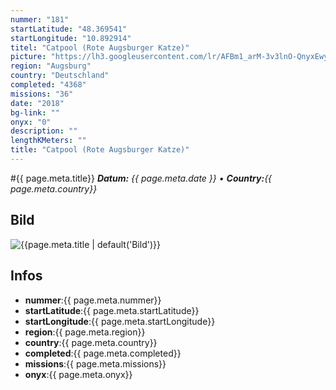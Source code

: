```yaml
---
nummer: "181"
startLatitude: "48.369541"
startLongitude: "10.892914"
titel: "Catpool (Rote Augsburger Katze)"
picture: "https://lh3.googleusercontent.com/lr/AFBm1_arM-3v3lnO-QnyxEwy--4tx2Ir0b_IO-bvTL8rMcoVg0yJMeE8NC31iQRJQ7JvNynZtL13cgtMR7j_-4CZRYNmx_EiB60h0mWvP03vy-rbGafRQAY9cUFKnNtMgJMMvCoUYtCuKysXDRMJQN8VJYOLdL45BcdmOSRpAsWF5m8u-05eCXY8BxdJGAaztCdsTFcOEzv5TeZe05qLfLrXKfUFbo--2edN5N_5FC4Z2NNh5pXgmw0B8I4WfC7iZZqEf8rWx8wmCpHbRpPWXaBM_mZWkqGO3TxavWfXIwNLrWEkH2h2LLU4vYlnwFIH3214H1p22XL9UJ63u67xPA2WSfPy-SPjgKIsJS20yiVELVFfAdb0dheAGPfYH4tqDQ32M0ehqfKMtOybveQcoXAf3xzagABSOlfOq2saeQ1nkdJ2YSKRqfd51I5hQkhTt2yUEveitjSbSEHBLqMX1Z3SnvDIWx3FBPPoKw8F9hgceP1eapME0e3UynYpjPCVSGqAjXFTkvzR5231RGAUO2bKhvTvOXQNfrUlumMGv3wvLZG3urr051RVe3G-lV8b3POt6O97nmvPTqx5M5k9FtE-_caWwPWKwcZl7BpMVpJI5nj7aJPVF_igRUJntw7_1Dkfg1p96jeHiLNdBrjhWx6QcvY7dTkugTW1NzFz8g39FUOQVMJWEzgEk9BebBRK-uAQVP2RF_1Wyl5k3ig4CXf5WK_mhjNw1cKD8hG2HgKBQQ7_AMxMWP9KK4LxwnRSENkzqEy1h1bTilvzZZQMJI-EW3XvsWc7bxaxtbPZHC3_mcYNAjY2heIw9uF6Zh4amDgazwQsup8pedIizAnNkoo0cup6tSIPUqrG3Few"
region: "Augsburg"
country: "Deutschland"
completed: "4368"
missions: "36"
date: "2018"
bg-link: ""
onyx: "0"
description: ""
lengthKMeters: ""
title: "Catpool (Rote Augsburger Katze)"
---
```


#{{ page.meta.title}}
_**Datum:** {{ page.meta.date }} • **Country:**{{ page.meta.country}}_

## Bild
![{{page.meta.title | default('Bild')}}]({{page.meta.picture}})

## Infos
- **nummer**:{{ page.meta.nummer}}
- **startLatitude**:{{ page.meta.startLatitude}}
- **startLongitude**:{{ page.meta.startLongitude}}
- **region**:{{ page.meta.region}}
- **country**:{{ page.meta.country}}
- **completed**:{{ page.meta.completed}}
- **missions**:{{ page.meta.missions}}
- **onyx**:{{ page.meta.onyx}}

